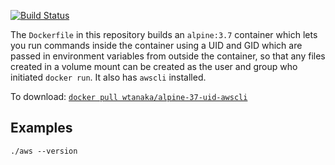 [![Build
Status](https://travis-ci.com/cliwrap/awscli.svg?branch=master)](https://travis-ci.com/cliwrap/awscli)

The `Dockerfile` in this repository builds an `alpine:3.7` container
which lets you run commands inside the container using a UID and GID
which are passed in environment variables from outside the container,
so that any files created in a volume mount can be created as the user
and group who initiated `docker run`.  It also has `awscli` installed.

To download: [`docker pull wtanaka/alpine-37-uid-awscli`](https://hub.docker.com/r/wtanaka/alpine-37-uid-awscli/)

Examples
--------

```./aws --version```
